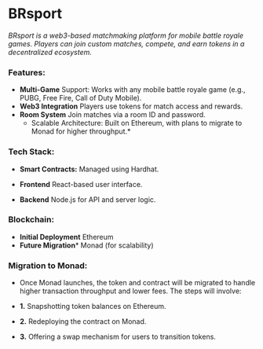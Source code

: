 # BRsport 
*BRsport is a web3-based matchmaking platform for mobile battle royale games. Players can join custom matches, compete, and earn tokens in a decentralized ecosystem.*

### Features:
- **Multi-Game** Support: Works with any mobile battle royale game (e.g., PUBG, Free Fire, Call of Duty Mobile).
- **Web3 Integration** Players use tokens for match access and rewards.
- **Room System** Join matches via a room ID and password.
  - Scalable Architecture: Built on Ethereum, with plans to migrate to Monad for higher throughput.*

### Tech Stack:
- **Smart Contracts:** Managed using Hardhat.

- **Frontend** React-based user interface.

- **Backend** Node.js for API and server logic.

### Blockchain:
- **Initial Deployment** Ethereum
- **Future Migration*** Monad (for scalability)

### Migration to Monad:

- Once Monad launches, the token and contract will be migrated to handle higher transaction throughput and lower fees. The steps will involve:

- **1.** Snapshotting token balances on Ethereum.


- **2.** Redeploying the contract on Monad.

- **3.** Offering a swap mechanism for users to transition tokens.
